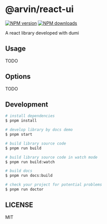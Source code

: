 # @arvin/react-ui

[![NPM version](https://img.shields.io/npm/v/@arvin/react-ui.svg?style=flat)](https://npmjs.org/package/@arvin/react-ui)
[![NPM downloads](http://img.shields.io/npm/dm/@arvin/react-ui.svg?style=flat)](https://npmjs.org/package/@arvin/react-ui)

A react library developed with dumi

## Usage

TODO

## Options

TODO

## Development

```bash
# install dependencies
$ pnpm install

# develop library by docs demo
$ pnpm start

# build library source code
$ pnpm run build

# build library source code in watch mode
$ pnpm run build:watch

# build docs
$ pnpm run docs:build

# check your project for potential problems
$ pnpm run doctor
```

## LICENSE

MIT
